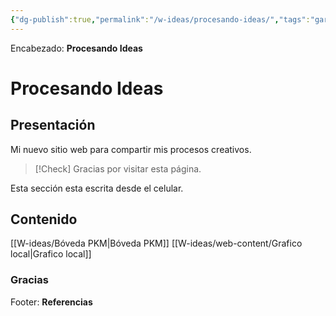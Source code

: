 ```yaml
---
{"dg-publish":true,"permalink":"/w-ideas/procesando-ideas/","tags":"gardenEntry"}
---
```



<div class="transclusion internal-embed is-loaded"><div class="markdown-embed">



Encabezado: **Procesando Ideas**

</div></div>


# Procesando Ideas

## Presentación
Mi nuevo sitio web para compartir mis procesos creativos.

>[!Check] Gracias por visitar esta página.

Esta sección esta escrita desde el celular.

## Contenido

[[W-ideas/Bóveda PKM\|Bóveda PKM]]
[[W-ideas/web-content/Grafico local\|Grafico local]]

### Gracias


<div class="transclusion internal-embed is-loaded"><div class="markdown-embed">



Footer: **Referencias**

</div></div>
